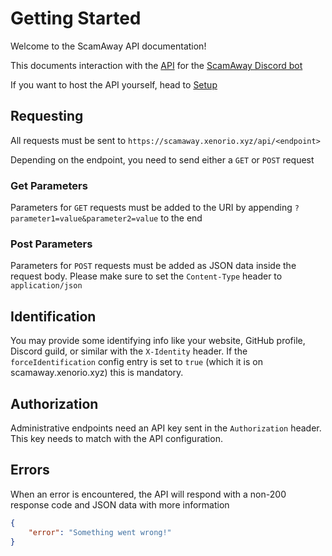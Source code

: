 # Getting Started
Welcome to the ScamAway API documentation!

This documents interaction with the [API](https://github.com/Xenorio/ScamAway-API) for the [ScamAway Discord bot](https://github.com/Xenorio/ScamAway)

If you want to host the API yourself, head to [Setup](setup.md)

## Requesting
All requests must be sent to ``https://scamaway.xenorio.xyz/api/<endpoint>``

Depending on the endpoint, you need to send either a ``GET`` or ``POST`` request

### Get Parameters
Parameters for ``GET`` requests must be added to the URI by appending ``?parameter1=value&parameter2=value`` to the end

### Post Parameters
Parameters for ``POST`` requests must be added as JSON data inside the request body. Please make sure to set the ``Content-Type`` header to ``application/json``

## Identification
You may provide some identifying info like your website, GitHub profile, Discord guild, or similar with the ``X-Identity`` header.
If the ``forceIdentification`` config entry is set to ``true`` (which it is on scamaway.xenorio.xyz) this is mandatory.

## Authorization
Administrative endpoints need an API key sent in the ``Authorization`` header. This key needs to match with the API configuration.

## Errors
When an error is encountered, the API will respond with a non-200 response code and JSON data with more information

```json
{
    "error": "Something went wrong!"
}
```